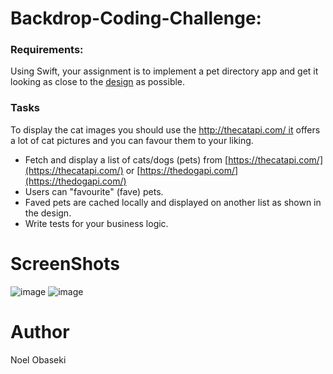 # Backdrop-Coding-Challenge:
### **Requirements:**
Using Swift, your assignment is to implement a pet directory app and get it looking as close to the [design](https://www.figma.com/file/sLR9JePqjYO0BZD0TixXZd/Coding-Challenge?node-id=0%3A1) as possible.

### **Tasks**
To display the cat images you should use the http://thecatapi.com/ it offers a lot of cat pictures and you can favour them to your liking.

* Fetch and display a list of cats/dogs (pets) from [https://thecatapi.com/](https://thecatapi.com/) or [https://thedogapi.com/](https://thedogapi.com/)
*  Users can "favourite" (fave) pets.
* Faved pets are cached locally and displayed on another list as shown in the design.
* Write tests for your business logic.


#  ScreenShots
![image](https://user-images.githubusercontent.com/20171941/125204421-2aad8d00-e275-11eb-8cc7-a35d43251bc3.PNG)
![image](https://user-images.githubusercontent.com/20171941/125204429-39943f80-e275-11eb-9047-5798d3c07386.PNG)

#  Author
Noel Obaseki
